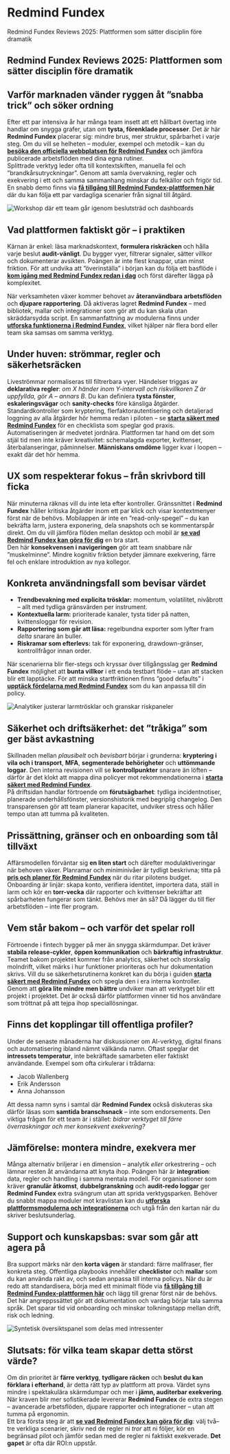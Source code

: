 # Redmind Fundex
Redmind Fundex Reviews 2025: Plattformen som sätter disciplin före dramatik
## Redmind Fundex Reviews 2025: Plattformen som sätter disciplin före dramatik

## Varför marknaden vänder ryggen åt ”snabba trick” och söker ordning
Efter ett par intensiva år har många team insett att ett hållbart övertag inte handlar om snygga grafer, utan om **tysta, förenklade processer**. Det är här **Redmind Fundex** placerar sig: mindre brus, mer struktur, spårbarhet i varje steg. Om du vill se helheten – moduler, exempel och metodik – kan du **[besöka den officiella webbplatsen för Redmind Fundex](https://redmindfundex.com)** och jämföra publicerade arbetsflöden med dina egna rutiner.  
Splittrade verktyg leder ofta till kontextskiften, manuella fel och ”brandkårsutryckningar”. Genom att samla övervakning, regler och exekvering i ett och samma sammanhang minskar du felkällor och frigör tid. En snabb demo finns via **[få tillgång till Redmind Fundex-plattformen här](https://redmindfundex.com)** där du kan följa ett par vardagliga scenarier från signal till åtgärd.

![Workshop där ett team går igenom beslutsträd och dashboards](https://images.pexels.com/photos/3184632/pexels-photo-3184632.jpeg?auto=compress&cs=tinysrgb&w=1170&h=780&dpr=1)

## Vad plattformen faktiskt gör – i praktiken
Kärnan är enkel: läsa marknadskontext, **formulera riskräcken** och hålla varje beslut **audit-vänligt**. Du bygger vyer, filtrerar signaler, sätter villkor och dokumenterar avsikten. Poängen är inte flest knappar, utan minst friktion. För att undvika att ”överinställa” i början kan du följa ett basflöde i **[kom igång med Redmind Fundex redan i dag](https://redmindfundex.com)** och först därefter lägga på komplexitet.

När verksamheten växer kommer behovet av **återanvändbara arbetsflöden** och **djupare rapportering**. Då aktiveras lagret **Redmind Fundex** – med bibliotek, mallar och integrationer som gör att du kan skala utan skräddarsydda script. En sammanfattning av modulerna finns under **[utforska funktionerna i Redmind Fundex](https://redmindfundex.com)**, vilket hjälper när flera bord eller team ska samsas om samma verktyg.

## Under huven: strömmar, regler och säkerhetsräcken
Liveströmmar normaliseras till filtrerbara vyer. Händelser triggas av **deklarativa regler**: *om X händer inom Y-intervall och riskvillkoren Z är uppfyllda, gör A – annars B*. Du kan definiera **tysta fönster**, **eskaleringsvägar** och **sanity-checks** före känsliga åtgärder. Standardkontroller som kryptering, flerfaktorautentisering och detaljerad loggning av alla åtgärder hör hemma redan i piloten – se **[starta säkert med Redmind Fundex](https://redmindfundex.com)** för en checklista som speglar god praxis.  
Automatiseringen är medvetet jordnära. Plattformen tar hand om det som stjäl tid men inte kräver kreativitet: schemalagda exporter, kvittenser, återbalanseringar, påminnelser. **Människans omdöme** ligger kvar i loopen – exakt där det hör hemma.

## UX som respekterar fokus – från skrivbord till ficka
När minuterna räknas vill du inte leta efter kontroller. Gränssnittet i **Redmind Fundex** håller kritiska åtgärder inom ett par klick och visar kontextmenyer först när de behövs. Mobilappen är inte en ”read-only-spegel” – du kan bekräfta larm, justera exponering, dela snapshots och se kommentarspår direkt. Om du vill jämföra flöden mellan desktop och mobil är **[se vad Redmind Fundex kan göra för dig](https://redmindfundex.com)** en bra start.  
Den här **konsekvensen i navigeringen** gör att team snabbare når ”muskelminne”. Mindre kognitiv friktion betyder jämnare exekvering, färre fel och enklare introduktion av nya kollegor.

## Konkreta användningsfall som bevisar värdet
- **Trendbevakning med explicita trösklar:** momentum, volatilitet, nivåbrott – allt med tydliga gränsvärden per instrument.  
- **Kontextuella larm:** prioriterade kanaler, tysta tider på natten, kvittensloggar för revision.  
- **Rapportering som går att läsa:** regelbundna exporter som lyfter fram *delta* snarare än buller.  
- **Riskramar som efterlevs:** tak för exponering, drawdown-gränser, kontrollfrågor innan order.  

När scenarierna blir fler-stegs och kryssar över tillgångsslag ger **Redmind Fundex** möjlighet att **bunta villkor** i ett enda testbart flöde – utan att stacken blir ett lapptäcke. För att minska startfriktionen finns ”good defaults” i **[upptäck fördelarna med Redmind Fundex](https://redmindfundex.com)** som du kan anpassa till din policy.

![Analytiker justerar larmtrösklar och granskar riskpaneler](https://images.pexels.com/photos/6801870/pexels-photo-6801870.jpeg?auto=compress&cs=tinysrgb&w=1170&h=780&dpr=1)

## Säkerhet och driftsäkerhet: det ”tråkiga” som ger bäst avkastning
Skillnaden mellan *plausibelt* och *bevisbart* börjar i grunderna: **kryptering i vila och i transport**, **MFA**, **segmenterade behörigheter** och **uttömmande loggar**. Den interna revisionen vill se **kontrollpunkter** snarare än löften – därför är det klokt att mappa dina policyer mot rekommendationerna i **[starta säkert med Redmind Fundex](https://redmindfundex.com)**.  
På driftsidan handlar förtroende om **förutsägbarhet**: tydliga incidentnotiser, planerade underhållsfönster, versionshistorik med begriplig changelog. Den transparensen gör att team planerar kapacitet, undviker stress och håller tempo utan att tumma på kvaliteten.

## Prissättning, gränser och en onboarding som tål tillväxt
Affärsmodellen förväntar sig **en liten start** och därefter modulaktiveringar när behoven växer. Planramar och miniminivåer är tydligt beskrivna; titta på **[pris och planer för Redmind Fundex](https://redmindfundex.com)** när du ritar pilotens budget.  
Onboarding är linjär: skapa konto, verifiera identitet, importera data, ställ in larm och kör en **torr-vecka** där rapporter och kvittenser bekräftar att spårbarheten fungerar som tänkt. Behövs mer än så? Då lägger du till fler arbetsflöden – inte fler program.

## Vem står bakom – och varför det spelar roll
Förtroende i fintech bygger på mer än snygga skärmdumpar. Det kräver **stabila release-cykler**, **öppen kommunikation** och **bärkraftig infrastruktur**. Teamet bakom projektet kommer från analytics, säkerhet och storskalig molndrift, vilket märks i hur funktioner prioriteras och hur dokumentation skrivs. Vill du se säkerhetsrutinerna konkret kan du börja i guiden **[starta säkert med Redmind Fundex](https://redmindfundex.com)** och spegla den i era interna kontroller.  
Genom att **göra lite mindre men bättre** undviker man att verktyget blir ett projekt i projektet. Det är också därför plattformen vinner tid hos användare som tröttnat på att tejpa ihop speciallösningar.

## Finns det kopplingar till offentliga profiler?
Under de senaste månaderna har diskussioner om AI-verktyg, digital finans och automatisering ibland nämnt välkända namn. Oftast speglar det **intressets temperatur**, inte bekräftade samarbeten eller faktiskt användande. Exempel som ofta cirkulerar i trådarna:

- Jacob Wallenberg
- Erik Andersson
- Anna Johansson

Att dessa namn syns i samtal där **Redmind Fundex** också diskuteras ska därför läsas som **samtida branschsnack** – inte som endorsements. Den viktiga frågan för ett team är i stället: *bidrar verktyget till färre överraskningar och mer konsekvent exekvering?*

## Jämförelse: montera mindre, exekvera mer
Många alternativ briljerar i en dimension – analytik *eller* orkestrering – och lämnar resten åt användarna att knyta ihop. Poängen här är **integration**: data, regler och handling i samma mentala modell. För organisationer som kräver **granulär åtkomst**, **dubbelgranskning** och **audit-redo loggar** ger **Redmind Fundex** extra svängrum utan att sprida verktygsparken. Behöver du snabbt mappa moduler mot kravlistan kan du **[utforska plattformsmodulerna och integrationerna](https://redmindfundex.com)** och utgå från den kartan när du skriver beslutsunderlag.

## Support och kunskapsbas: svar som går att agera på
Bra support märks när den **korta vägen** är standard: färre mallfraser, fler konkreta steg. Offentliga playbooks innehåller **checklistor** och **mallar** som du kan använda rakt av, och sedan anpassa till interna policys. När du är redo att standardisera, börja med ett minimalt flöde via **[få tillgång till Redmind Fundex-plattformen här](https://redmindfundex.com)** och lägg till grenar först när de behövs.  
Det här angreppssättet gör att dokumentation och vardag börjar tala samma språk. Det sparar tid vid onboarding och minskar tolkningstapp mellan drift, risk och ledning.

![Syntetisk översiktspanel som delas med intressenter](https://images.pexels.com/photos/7821913/pexels-photo-7821913.jpeg?auto=compress&cs=tinysrgb&w=1170&h=780&dpr=1)

## Slutsats: för vilka team skapar detta störst värde?
Om din prioritet är **färre verktyg**, **tydligare räcken** och **beslut du kan förklara i efterhand**, är detta rätt typ av plattform att prova. Värdet syns mindre i spektakulära skärmdumpar och mer i **jämn, auditerbar exekvering**. När kraven blir mer sofistikerade levererar **Redmind Fundex** de extra stegen – avancerade arbetsflöden, djupare rapporter och integrationer – utan att tumma på ergonomin.  
Ett bra första steg är att **[se vad Redmind Fundex kan göra för dig](https://redmindfundex.com)**: välj två–tre verkliga scenarier, skriv ned de regler ni *tror* att ni följer, kör en begränsad pilot och jämför sedan med de regler ni faktiskt exekverade. **Det gapet** är ofta där ROI:n uppstår.
